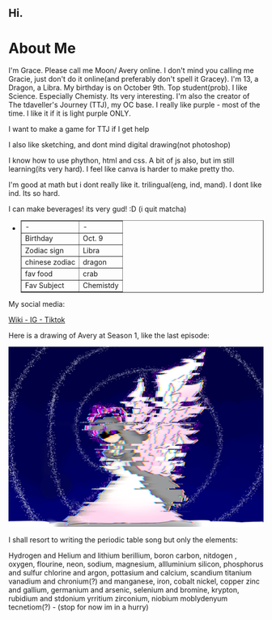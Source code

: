 <h2>Hi.</h2>
<h1>About Me</h1>
<p>I'm Grace. Please call me Moon/ Avery online. I don't mind you calling me Gracie, just don't do it online(and preferably don't spell it Gracey). I'm 13, a Dragon, a Libra. My birthday is on October 9th. Top student(prob). I like Science. Especially Chemisty. Its very interesting. I'm also the creator of The tdaveller's Journey (TTJ), my OC base. I really like purple - most of the time. I like it if it is light purple ONLY.</p>
<p>I want to make a game for TTJ if I get help</p>
<p>I also like sketching, and dont mind digital drawing(not photoshop)</p>
<p>I know how to use phython, html and css. A bit of js also, but im still learning(its very hard). I feel like canva is harder to make pretty tho.</p>
<p>I'm good at math but i dont really like it. trilingual(eng, ind, mand). I dont like ind. Its so hard.</p>
<p>I can make beverages! its very gud! :D (i quit matcha)</p>
<ul>
            <li>
                                    <table border = "1">
                                                <tr>
                                                            <td>-</td>
                                                            <td>-</td>
                                                </tr>
                                                <tr>
                                                            <td>Birthday</td>
                                                            <td>Oct. 9</td>
                                                </tr>
                                                            <td>Zodiac sign</td>
                                                            <td>Libra</td>
                                                </tr>
                                                <tr>
                                                            <td>chinese zodiac</td>
                                                            <td>dragon</td>
                                                </tr>
                                                <tr>
                                                            <td>fav food</td>
                                                            <td>crab</td>
                                                </tr>
                                                <tr>
                                                            <td>Fav Subject</td>
                                                            <td>Chemistdy</td>
                                                </tr>
                                    </table>
            </li>
</ul>
<p>My social media:</p>
<a href="https://cookie-run-kingdom-ocs.fandom.com/wiki/User:DiamondMoon789">Wiki - </a>
<a href="#">IG - </a>
<a href="#">Tiktok</a>
<p>Here is a drawing of Avery at Season 1, like the last episode:</p>
<img src="Glitching avery;(.png" alt="Avery pic">
<p>I shall resort to writing the periodic table song but only the elements:</p>
<p>Hydrogen and Helium and lithium berillium, boron carbon, nitdogen , oxygen, flourine, neon, sodium, magnesium, allluminium silicon, phosphorus and sulfur chlorine and argon, pottasium and calcium, scandium titanium vanadium and chronium(?) and manganese, iron, cobalt nickel, copper zinc and gallium, germanium and arsenic, selenium and bromine, krypton, rubidium and stdonium yrritium zirconium, niobium moblydenyum tecnetiom(?) - (stop for now im in a hurry)</p>
